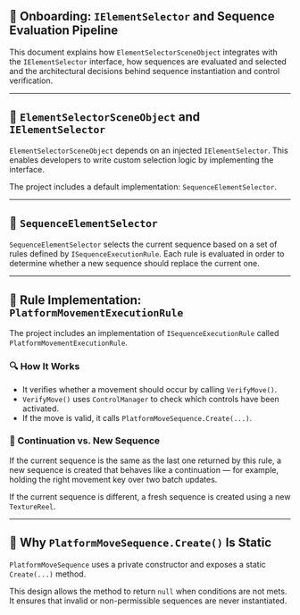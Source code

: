 ## 🧭 Onboarding: `IElementSelector` and Sequence Evaluation Pipeline

This document explains how `ElementSelectorSceneObject` integrates with the `IElementSelector` interface, how sequences are evaluated and selected and the architectural decisions behind sequence instantiation and control verification.

---

## 🧩 `ElementSelectorSceneObject` and `IElementSelector`

`ElementSelectorSceneObject` depends on an injected `IElementSelector`. This enables developers to write custom selection logic by implementing the interface.

The project includes a default implementation: `SequenceElementSelector`.

---

## 🔁 `SequenceElementSelector`

`SequenceElementSelector` selects the current sequence based on a set of rules defined by `ISequenceExecutionRule`. Each rule is evaluated in order to determine whether a new sequence should replace the current one.

---

## 🧱 Rule Implementation: `PlatformMovementExecutionRule`

The project includes an implementation of `ISequenceExecutionRule` called `PlatformMovementExecutionRule`.

### 🔍 How It Works

- It verifies whether a movement should occur by calling `VerifyMove()`.
- `VerifyMove()` uses `ControlManager` to check which controls have been activated.
- If the move is valid, it calls `PlatformMoveSequence.Create(...)`.

### 🔁 Continuation vs. New Sequence

If the current sequence is the same as the last one returned by this rule, a new sequence is created that behaves like a continuation — for example, holding the right movement key over two batch updates.

If the current sequence is different, a fresh sequence is created using a new `TextureReel`.

---

## 🔐 Why `PlatformMoveSequence.Create()` Is Static

`PlatformMoveSequence` uses a private constructor and exposes a static `Create(...)` method.

This design allows the method to return `null` when conditions are not mets. It ensures that invalid or non-permissible sequences are never instantiated.

